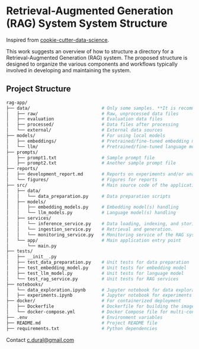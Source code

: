 # Retrieval-Augmented Generation (RAG) System System Structure
Inspired from [cookie-cutter-data-science](https://cookiecutter-data-science.drivendata.org).

This work suggests an overview of how to structure a directory for a Retrieval-Augmented Generation (RAG) system. The proposed structure is designed to organize the various components and workflows typically involved in developing and maintaining the system.

## Project Structure

```sh
rag-app/
├── data/                           # Only some samples. **It is recommended to separate data stores/databases from codebase**
│   ├── raw/                        # Raw, unprocessed data files
│   ├── evaluation                  # Evaluation data files
│   ├── processed/                  # Data files after processing
│   └── external/                   # External data sources
├── models/                         # For using local models 
│   ├── embeddings/                 # Pretrained/fine-tuned embedding model(s)
│   └── llm/                        # Pretrained/fine-tuned language model(s)
├── prompts/            
│   ├── prompt1.txt                 # Sample prompt file
│   ├── prompt2.txt                 # Another sample prompt file
├── reports/
│   ├── development_report.md       # Reports on experiments and/or analyses
│   └── figures/                    # Figures for reports
├── src/                            # Main source code of the application.
│   ├── data/
│   │   └── data_preparation.py     # Data preparation scripts
│   ├── models/
│   │   ├── embedding_models.py     # Embedding model(s) handling
│   │   └── llm_models.py           # Language model(s) handling
│   ├── services/
│   │   └── inference_service.py    # Data loading, indexing, and storing embeddings to vector database.
│   │   └── ingestion_service.py    # Retrieval and generation.
│   │   └── monitoring_service.py   # Monitoring service of the RAG system
│   └── app/                        # Main application entry point
│       └── main.py                 
├── tests/
│   ├── __init__.py
│   ├── test_data_preparation.py    # Unit tests for data preparation
│   ├── test_embedding_model.py     # Unit tests for embedding model
│   ├── test_llm_model.py           # Unit tests for language model
│   └── test_rag_service.py         # Unit tests for RAG services
├── notebooks/
│   └── data_exploration.ipynb      # Jupyter notebook for data exploration and analysis
│   ├── experiments.ipynb           # Jupyter notebook for experiments on different strategies
├── docker/                         # For containerized deployment 
│   ├── Dockerfile                  # Dockerfile for building the image
│   └── docker-compose.yml          # Docker Compose file for multi-container setups
├── .env                            # Environment variables
├── README.md                       # Project README file
├── requirements.txt                # Python dependencies
```

Contact c.dural@gmail.com